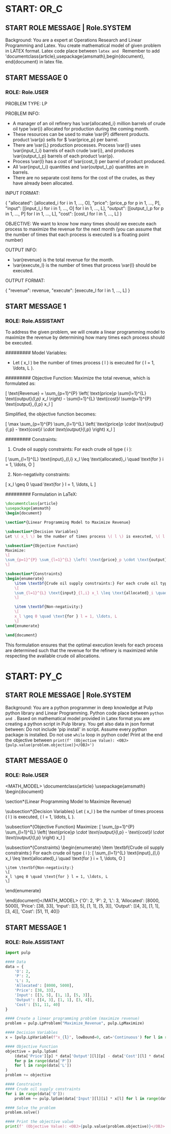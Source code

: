 # START: OR_C 
## START ROLE MESSAGE | Role.SYSTEM 
Background: You are a expert at Operations Research and Linear Programming and Latex. You create mathematical model of given problem in LATEX format. Latex code place between ```latex and ``` Remember to add 'documentclass{article},usepackage{amsmath},begin{document}, end{document} in latex file. 
## START MESSAGE 0 
### ROLE: Role.USER
<DESCRIPTION>
PROBLEM TYPE: LP

PROBLEM INFO: 

- A manager of an oil refinery has \var{allocated_i} million barrels of crude oil type \var{i} allocated for production during the coming month. 
- These resources can be used to make \var{P} different products. product \var{p} sells for $ \var{price_p} per barrel.
- There are \var{L} production processes. Process \var{l} uses \var{input_l_i} barrels of each crude \var{i}, and produces \var{output_l_p} barrels of each product \var{p}. 
- Process \var{l} has a cost of \var{cost_l} per barrel of product produced.
- All \var{input_l_i} quantities and \var{output_l_p} quanitites are in barrels. 
- There are no separate cost items for the cost of the crudes, as they have already been allocated.

INPUT FORMAT: 

{
    "allocated": [allocated_i for i in 1, ..., O],
    "price": [price_p for p in 1, ..., P],
    "input": [[input_l_i for i in 1, ..., O] for l in 1, ..., L],
    "output": [[output_l_p for p in 1, ..., P] for l in 1, ..., L],
    "cost": [cost_l for l in 1, ..., L]
}

OBJECTIVE: We want to know how many times should we execute each process to maximize the revenue for the next month (you can assume that the number of times that each process is executed is a floating point number)

OUTPUT INFO:

- \var{revenue} is the total revenue for the month.
- \var{execute_l} is the number of times that process \var{l} should be executed.

OUTPUT FORMAT:

{
    "revenue": revenue,
    "execute": [execute_l for l in 1, ..., L]
}

</DESCRIPTION>


## START MESSAGE 1 
### ROLE: Role.ASSISTANT
To address the given problem, we will create a linear programming model to maximize the revenue by determining how many times each process should be executed.

######### Model Variables:
- Let \( x_l \) be the number of times process \( l \) is executed for \( l = 1, \ldots, L \).

######### Objective Function:
Maximize the total revenue, which is formulated as:

\[
\text{Revenue} = \sum_{p=1}^{P} \left( \text{price}_p \sum_{l=1}^{L} \text{output}_{l,p} x_l \right) - \sum_{l=1}^{L} \text{cost}_l \sum_{p=1}^{P} \text{output}_{l,p} x_l
\]

Simplified, the objective function becomes:

\[
\max \sum_{p=1}^{P} \sum_{l=1}^{L} \left( \text{price}_p \cdot \text{output}_{l,p} - \text{cost}_l \cdot \text{output}_{l,p} \right) x_l
\]

######### Constraints:
1. Crude oil supply constraints: For each crude oil type \( i \):

\[
\sum_{l=1}^{L} \text{input}_{l,i} x_l \leq \text{allocated}_i \quad \text{for } i = 1, \ldots, O
\]

2. Non-negativity constraints: 

\[
x_l \geq 0 \quad \text{for } l = 1, \ldots, L
\]

######### Formulation in LaTeX:
```latex
\documentclass{article}
\usepackage{amsmath}
\begin{document}

\section*{Linear Programming Model to Maximize Revenue}

\subsection*{Decision Variables}
Let \( x_l \) be the number of times process \( l \) is executed, \( l = 1, \ldots, L \).

\subsection*{Objective Function}
Maximize:
\[
\sum_{p=1}^{P} \sum_{l=1}^{L} \left( \text{price}_p \cdot \text{output}_{l,p} - \text{cost}_l \cdot \text{output}_{l,p} \right) x_l
\]

\subsection*{Constraints}
\begin{enumerate}
    \item \textbf{Crude oil supply constraints:} For each crude oil type \( i \):
    \[
    \sum_{l=1}^{L} \text{input}_{l,i} x_l \leq \text{allocated}_i \quad \text{for } i = 1, \ldots, O
    \]

    \item \textbf{Non-negativity:}
    \[
    x_l \geq 0 \quad \text{for } l = 1, \ldots, L
    \]
\end{enumerate}

\end{document}
```

This formulation ensures that the optimal execution levels for each process are determined such that the revenue for the refinery is maximized while respecting the available crude oil allocations.

# START: PY_C 
## START ROLE MESSAGE | Role.SYSTEM 
Background: You are a python programmer in deep knowledge at Pulp python library and Linear Programming. Python code place between ```python and ```. Based on mathematical model provided in Latex format you are creating a python script in Pulp library. You get also data in json format between: <DATA></DATA> Do not include 'pip install' in script. Assume every python package is installed. Do not use `while` loop in python code! Print at the end the objective between <OBJ></OBJ> `print(f' (Objective Value): <OBJ>{pulp.value(problem.objective)}</OBJ>')` 
## START MESSAGE 0 
### ROLE: Role.USER
<MATH_MODEL>
\documentclass{article}
\usepackage{amsmath}
\begin{document}

\section*{Linear Programming Model to Maximize Revenue}

\subsection*{Decision Variables}
Let \( x_l \) be the number of times process \( l \) is executed, \( l = 1, \ldots, L \).

\subsection*{Objective Function}
Maximize:
\[
\sum_{p=1}^{P} \sum_{l=1}^{L} \left( \text{price}_p \cdot \text{output}_{l,p} - \text{cost}_l \cdot \text{output}_{l,p} \right) x_l
\]

\subsection*{Constraints}
\begin{enumerate}
    \item \textbf{Crude oil supply constraints:} For each crude oil type \( i \):
    \[
    \sum_{l=1}^{L} \text{input}_{l,i} x_l \leq \text{allocated}_i \quad \text{for } i = 1, \ldots, O
    \]

    \item \textbf{Non-negativity:}
    \[
    x_l \geq 0 \quad \text{for } l = 1, \ldots, L
    \]
\end{enumerate}

\end{document}</MATH_MODEL>
<DATA>
{'O': 2, 'P': 2, 'L': 3, 'Allocated': [8000, 5000], 'Price': [38, 33], 'Input': [[3, 5], [1, 1], [5, 3]], 'Output': [[4, 3], [1, 1], [3, 4]], 'Cost': [51, 11, 40]}</DATA>


## START MESSAGE 1 
### ROLE: Role.ASSISTANT
```python
import pulp

#### Data
data = {
    'O': 2,
    'P': 2,
    'L': 3,
    'Allocated': [8000, 5000],
    'Price': [38, 33],
    'Input': [[3, 5], [1, 1], [5, 3]],
    'Output': [[4, 3], [1, 1], [3, 4]],
    'Cost': [51, 11, 40]
}

#### Create a linear programming problem (maximize revenue)
problem = pulp.LpProblem("Maximize_Revenue", pulp.LpMaximize)

#### Decision Variables
x = [pulp.LpVariable(f"x_{l}", lowBound=0, cat='Continuous') for l in range(data['L'])]

#### Objective Function
objective = pulp.lpSum(
    (data['Price'][p] * data['Output'][l][p] - data['Cost'][l] * data['Output'][l][p]) * x[l]
    for p in range(data['P'])
    for l in range(data['L'])
)
problem += objective

#### Constraints
#### Crude oil supply constraints
for i in range(data['O']):
    problem += pulp.lpSum(data['Input'][l][i] * x[l] for l in range(data['L'])) <= data['Allocated'][i]

#### Solve the problem
problem.solve()

#### Print the objective value
print(f' (Objective Value): <OBJ>{pulp.value(problem.objective)}</OBJ>')
```

